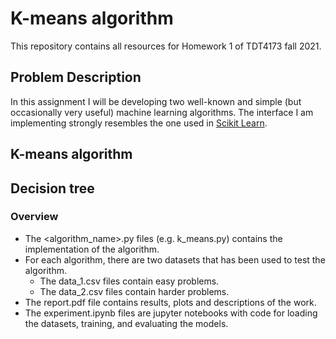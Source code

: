 # K-means algorithm

This repository contains all resources for Homework 1 of TDT4173 fall 2021.

## Problem Description

In this assignment I will be developing two well-known and simple (but occasionally very useful) machine learning algorithms. The interface I am implementing strongly resembles the one used in [Scikit Learn]( https://scikit-learn.org/stable/).

## K-means algorithm

## Decision tree


### Overview
- The <algorithm_name>.py files (e.g. k_means.py) contains the implementation of the algorithm.
- For each algorithm, there are two datasets that has been used to test the algorithm. 
  - The data_1.csv files contain easy problems.
  - The data_2.csv files contain harder problems.
- The report.pdf file contains results, plots and descriptions of the work.
- The experiment.ipynb files are jupyter notebooks with  code for loading the datasets, training, and evaluating the models.
